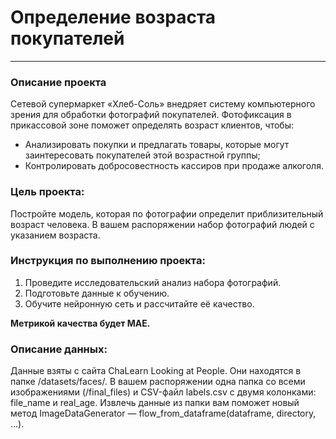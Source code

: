 # Определение возраста покупателей  
----------------------------------
### Описание проекта  
Сетевой супермаркет «Хлеб-Соль» внедряет систему компьютерного зрения для обработки фотографий покупателей. Фотофиксация в прикассовой зоне поможет определять возраст клиентов, чтобы:
 * Анализировать покупки и предлагать товары, которые могут заинтересовать покупателей этой возрастной группы;
 * Контролировать добросовестность кассиров при продаже алкоголя.

### Цель проекта:  
Постройте модель, которая по фотографии определит приблизительный возраст человека. В вашем распоряжении набор фотографий людей с указанием возраста.

### Инструкция по выполнению проекта:  
1)  Проведите исследовательский анализ набора фотографий.
2)  Подготовьте данные к обучению.
3)  Обучите нейронную сеть и рассчитайте её качество.

**Метрикой качества будет MAE.**

### Описание данных:  
Данные взяты с сайта ChaLearn Looking at People. Они находятся в папке /datasets/faces/. В вашем распоряжении одна папка со всеми изображениями (/final_files) и CSV-файл labels.csv с двумя колонками: file_name и real_age. Извлечь данные из папки вам поможет новый метод ImageDataGenerator — flow_from_dataframe(dataframe, directory, ...).
